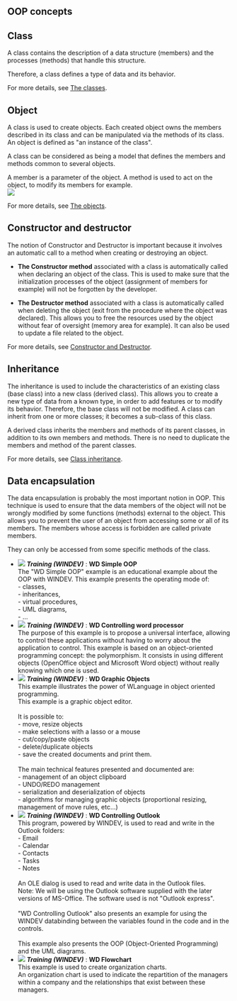 
## OOP concepts
			



<a name="NOTE1"></a>
<a name="NOTE1_1"></a>


## Class
<a name="class_ELTTEXTE000153"></a>
A class contains the description of a data structure (members) and the processes (methods) that handle this structure.

Therefore, a class defines a type of data and its behavior.

For more details, see [The classes](../POO/6010006.md).





<a name="NOTE2"></a>
<a name="NOTE2_1"></a>


## Object
<a name="object_ELTTEXTE000177"></a>
A class is used to create objects. Each created object owns the members described in its class and can be manipulated via the methods of its class. An object is defined as "an instance of the class".

A class can be considered as being a model that defines the members and methods common to several objects.

A member is a parameter of the object. A method is used to act on the object, to modify its members for example.
<br>![](https://doc.pcsoft.fr/en-US/images/image.awp?langid=3&name=POO.gif)


For more details, see [The objects](../POO/6010002.md).

<a name="NOTE3"></a>
<a name="NOTE3_1"></a>


## Constructor and destructor
<a name="constructor_and_destructor_ELTTEXTE000201"></a>
The notion of Constructor and Destructor is important because it involves an automatic call to a method when creating or destroying an object.

- **The Constructor method** associated with a class is automatically called when declaring an object of the class. This is used to make sure that the initialization processes of the object (assignment of members for example) will not be forgotten by the developer.

- <strong><strong><strong><strong>The Destructor method</strong></strong></strong></strong> associated with a class is automatically called when deleting the object (exit from the procedure where the object was declared). This allows you to free the resources used by the object without fear of oversight (memory area for example). It can also be used to update a file related to the object.




For more details, see [Constructor and Destructor](../POO/6010001.md).

<a name="NOTE4"></a>
<a name="NOTE4_1"></a>


## Inheritance
<a name="inheritance_ELTTEXTE000225"></a>
The inheritance is used to include the characteristics of an existing class (base class) into a new class (derived class). This allows you to create a new type of data from a known type, in order to add features or to modify its behavior. Therefore, the base class will not be modified. A class can inherit from one or more classes; it becomes a sub-class of this class.

A derived class inherits the members and methods of its parent classes, in addition to its own members and methods. There is no need to duplicate the members and method of the parent classes.

For more details, see [Class inheritance](../POO/6010007.md).

<a name="NOTE5"></a>
<a name="NOTE5_1"></a>


## Data encapsulation
<a name="data_encapsulation_ELTTEXTE000249"></a>
The data encapsulation is probably the most important notion in OOP. This technique is used to ensure that the data members of the object will not be wrongly modified by some functions (methods) external to the object. This allows you to prevent the user of an object from accessing some or all of its members. The members whose access is forbidden are called private members.

They can only be accessed from some specific methods of the class.


- ![](https://doc.pcsoft.fr/en-US/images/image.awp?langid=3&name=WDSimpleOOP.gif) ***Training (WINDEV)*** : **WD Simple OOP** <br>The "WD Simple OOP" example is an educational example about the OOP with WINDEV. This example presents the operating mode of:<br>- classes, <br>- inheritances,<br>- virtual procedures,<br>- UML diagrams,<br>- ...
- ![](https://doc.pcsoft.fr/en-US/images/image.awp?langid=3&name=WDControllingwordprocessor.gif) ***Training (WINDEV)*** : **WD Controlling word processor** <br>The purpose of this example is to propose a universal interface, allowing to control these applications without having to worry about the application to control. This example is based on an object-oriented programming concept: the polymorphism. It consists in using different objects (OpenOffice object and Microsoft Word object) without really knowing which one is used.
- ![](https://doc.pcsoft.fr/en-US/images/image.awp?langid=3&name=WDGraphicObjects.gif) ***Training (WINDEV)*** : **WD Graphic Objects** <br>This example illustrates the power of WLanguage in object oriented programming.<br>This example is a graphic object editor.<br><br>It is possible to:<br>- move, resize objects<br>- make selections with a lasso or a mouse<br>- cut/copy/paste objects<br>- delete/duplicate objects<br>- save the created documents and print them.<br><br>The main technical features presented and documented are:<br>- management of an object clipboard<br>- UNDO/REDO management<br>- serialization and deserialization of objects<br>- algorithms for managing graphic objects (proportional resizing, management of move rules, etc...)
- ![](https://doc.pcsoft.fr/en-US/images/image.awp?langid=3&name=WDControllingOutlook.gif) ***Training (WINDEV)*** : **WD Controlling Outlook** <br>This program, powered by WINDEV, is used to read and write in the Outlook folders:<br>- Email<br>- Calendar<br>- Contacts<br>- Tasks<br>- Notes<br><br>An OLE dialog is used to read and write data in the Outlook files. <br>Note: We will be using the Outlook software supplied with the later versions of MS-Office. The software used is not "Outlook express". <br><br>"WD Controlling Outlook" also presents an example for using the WINDEV databinding between the variables found in the code and in the controls.<br><br>This example also presents the OOP (Object-Oriented Programming) and the UML diagrams.
- ![](https://doc.pcsoft.fr/en-US/images/image.awp?langid=3&name=WDFlowchart.gif) ***Training (WINDEV)*** : **WD Flowchart** <br>This example is used to create organization charts.<br>An organization chart is used to indicate the repartition of the managers within a company and the relationships that exist between these managers.


